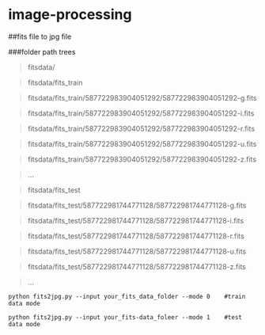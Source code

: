 # image-processing

##fits file to jpg file

###folder path trees

> fitsdata/

> fitsdata/fits_train

> fitsdata/fits_train/587722983904051292/587722983904051292-g.fits

> fitsdata/fits_train/587722983904051292/587722983904051292-i.fits

> fitsdata/fits_train/587722983904051292/587722983904051292-r.fits

> fitsdata/fits_train/587722983904051292/587722983904051292-u.fits

> fitsdata/fits_train/587722983904051292/587722983904051292-z.fits

> ...

> fitsdata/fits_test

> fitsdata/fits_test/587722981744771128/587722981744771128-g.fits

> fitsdata/fits_test/587722981744771128/587722981744771128-i.fits

> fitsdata/fits_test/587722981744771128/587722981744771128-r.fits

> fitsdata/fits_test/587722981744771128/587722981744771128-u.fits

> fitsdata/fits_test/587722981744771128/587722981744771128-z.fits

> ...

```
python fits2jpg.py --input your_fits_data_folder --mode 0    #train data mode

python fits2jpg.py --input your_fits-data_foleer --mode 1    #test data mode 
```
